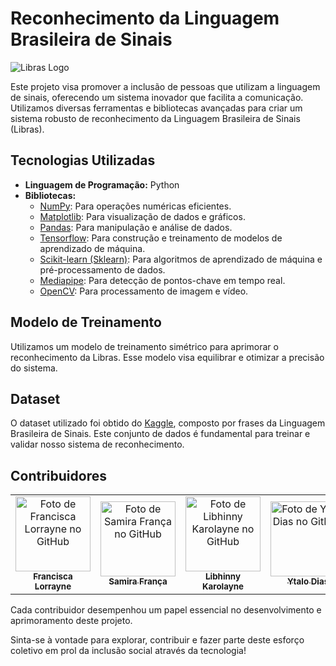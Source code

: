 # Reconhecimento da Linguagem Brasileira de Sinais

![Libras Logo](https://www.gov.br/mdh/pt-br/ondh/centrais-de-conteudo/imagens/libras.png/@@images/image)

Este projeto visa promover a inclusão de pessoas que utilizam a linguagem de sinais, oferecendo um sistema inovador que facilita a comunicação. Utilizamos diversas ferramentas e bibliotecas avançadas para criar um sistema robusto de reconhecimento da Linguagem Brasileira de Sinais (Libras).

## Tecnologias Utilizadas
- **Linguagem de Programação:** Python
- **Bibliotecas:**
  - [NumPy](https://numpy.org/): Para operações numéricas eficientes.
  - [Matplotlib](https://matplotlib.org/): Para visualização de dados e gráficos.
  - [Pandas](https://pandas.pydata.org/): Para manipulação e análise de dados.
  - [Tensorflow](https://www.tensorflow.org/): Para construção e treinamento de modelos de aprendizado de máquina.
  - [Scikit-learn (Sklearn)](https://scikit-learn.org/): Para algoritmos de aprendizado de máquina e pré-processamento de dados.
  - [Mediapipe](https://mediapipe.dev/): Para detecção de pontos-chave em tempo real.
  - [OpenCV](https://opencv.org/): Para processamento de imagem e vídeo.

## Modelo de Treinamento
Utilizamos um modelo de treinamento simétrico para aprimorar o reconhecimento da Libras. Esse modelo visa equilibrar e otimizar a precisão do sistema.

## Dataset
O dataset utilizado foi obtido do [Kaggle](https://www.kaggle.com/), composto por frases da Linguagem Brasileira de Sinais. Este conjunto de dados é fundamental para treinar e validar nosso sistema de reconhecimento.

## Contribuidores
<table align="center">
  <tr>    
    <td align="center">
      <a href="https://github.com/franciscalorraynes">
        <img src="https://avatars.githubusercontent.com/u/104534319?v=4" 
        width="120px;" alt="Foto de Francisca Lorrayne no GitHub"/><br>
        <sub>
          <b>Francisca Lorrayne</b>
         </sub>
      </a>
    </td>
    <td align="center">
      <a href="https://github.com/samirafq">
        <img src="https://avatars.githubusercontent.com/u/111064435?v=4" 
        width="120px;" alt="Foto de Samira França no GitHub"/><br>
        <sub>
          <b>Samira França</b>
         </sub>
      </a>
    </td>
    <td align="center">
      <a href="https://github.com/Libhinny">
        <img src="https://avatars.githubusercontent.com/u/101879772?v=4" 
        width="120px;" alt="Foto de Libhinny Karolayne no GitHub"/><br>
        <sub>
          <b>Libhinny Karolayne</b>
         </sub>
      </a>
    </td>
    <td align="center">
      <a href="https://github.com/YT4l0">
        <img src="https://avatars.githubusercontent.com/u/108036187?v=4" 
        width="120px;" alt="Foto de Ytalo Dias no GitHub"/><br>
        <sub>
          <b>Ytalo Dias</b>
         </sub>
      </a>
    </td>
  </tr>
</table>

Cada contribuidor desempenhou um papel essencial no desenvolvimento e aprimoramento deste projeto.

Sinta-se à vontade para explorar, contribuir e fazer parte deste esforço coletivo em prol da inclusão social através da tecnologia!
